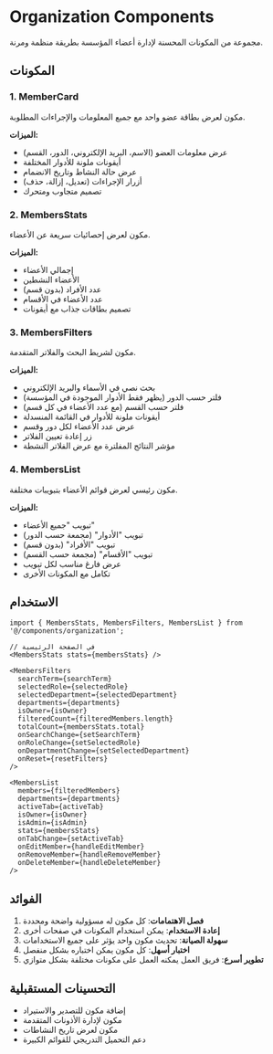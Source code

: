 # Organization Components

مجموعة من المكونات المحسنة لإدارة أعضاء المؤسسة بطريقة منظمة ومرنة.

## المكونات

### 1. MemberCard
مكون لعرض بطاقة عضو واحد مع جميع المعلومات والإجراءات المطلوبة.

**الميزات:**
- عرض معلومات العضو (الاسم، البريد الإلكتروني، الدور، القسم)
- أيقونات ملونة للأدوار المختلفة
- عرض حالة النشاط وتاريخ الانضمام
- أزرار الإجراءات (تعديل، إزالة، حذف)
- تصميم متجاوب ومتحرك

### 2. MembersStats
مكون لعرض إحصائيات سريعة عن الأعضاء.

**الميزات:**
- إجمالي الأعضاء
- الأعضاء النشطين
- عدد الأفراد (بدون قسم)
- عدد الأعضاء في الأقسام
- تصميم بطاقات جذاب مع أيقونات

### 3. MembersFilters
مكون لشريط البحث والفلاتر المتقدمة.

**الميزات:**
- بحث نصي في الأسماء والبريد الإلكتروني
- فلتر حسب الدور (يظهر فقط الأدوار الموجودة في المؤسسة)
- فلتر حسب القسم (مع عدد الأعضاء في كل قسم)
- أيقونات ملونة للأدوار في القائمة المنسدلة
- عرض عدد الأعضاء لكل دور وقسم
- زر إعادة تعيين الفلاتر
- مؤشر النتائج المفلترة مع عرض الفلاتر النشطة

### 4. MembersList
مكون رئيسي لعرض قوائم الأعضاء بتبويبات مختلفة.

**الميزات:**
- تبويب "جميع الأعضاء"
- تبويب "الأدوار" (مجمعة حسب الدور)
- تبويب "الأفراد" (بدون قسم)
- تبويب "الأقسام" (مجمعة حسب القسم)
- عرض فارغ مناسب لكل تبويب
- تكامل مع المكونات الأخرى

## الاستخدام

```tsx
import { MembersStats, MembersFilters, MembersList } from '@/components/organization';

// في الصفحة الرئيسية
<MembersStats stats={membersStats} />

<MembersFilters
  searchTerm={searchTerm}
  selectedRole={selectedRole}
  selectedDepartment={selectedDepartment}
  departments={departments}
  isOwner={isOwner}
  filteredCount={filteredMembers.length}
  totalCount={membersStats.total}
  onSearchChange={setSearchTerm}
  onRoleChange={setSelectedRole}
  onDepartmentChange={setSelectedDepartment}
  onReset={resetFilters}
/>

<MembersList
  members={filteredMembers}
  departments={departments}
  activeTab={activeTab}
  isOwner={isOwner}
  isAdmin={isAdmin}
  stats={membersStats}
  onTabChange={setActiveTab}
  onEditMember={handleEditMember}
  onRemoveMember={handleRemoveMember}
  onDeleteMember={handleDeleteMember}
/>
```

## الفوائد

1. **فصل الاهتمامات**: كل مكون له مسؤولية واضحة ومحددة
2. **إعادة الاستخدام**: يمكن استخدام المكونات في صفحات أخرى
3. **سهولة الصيانة**: تحديث مكون واحد يؤثر على جميع الاستخدامات
4. **اختبار أسهل**: كل مكون يمكن اختباره بشكل منفصل
5. **تطوير أسرع**: فريق العمل يمكنه العمل على مكونات مختلفة بشكل متوازي

## التحسينات المستقبلية

- إضافة مكون للتصدير والاستيراد
- مكون لإدارة الأذونات المتقدمة
- مكون لعرض تاريخ النشاطات
- دعم التحميل التدريجي للقوائم الكبيرة
